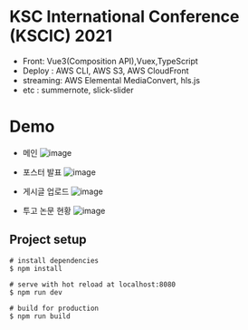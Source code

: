 # KSC International Conference (KSCIC) 2021
- Front: Vue3(Composition API),Vuex,TypeScript
- Deploy : AWS CLI, AWS S3, AWS CloudFront
- streaming: AWS Elemental MediaConvert, hls.js
- etc : summernote, slick-slider

# Demo

- 메인
![image](https://user-images.githubusercontent.com/68385605/133787227-008a251d-3431-4e80-9d9a-140f7f07ffd0.png)

- 포스터 발표
![image](https://user-images.githubusercontent.com/68385605/133787721-855e81c3-d732-40b2-bcc6-e054fccef8ef.png)

- 게시글 업로드 
![image](https://user-images.githubusercontent.com/68385605/133786478-e6d6d079-83ee-4366-9dad-5098dd0b71e4.png)
 
- 투고 논문 현황
![image](https://user-images.githubusercontent.com/68385605/133787941-351cb992-132d-48d5-a490-b34370723eef.png)


## Project setup
```
# install dependencies
$ npm install

# serve with hot reload at localhost:8080
$ npm run dev

# build for production
$ npm run build
```
